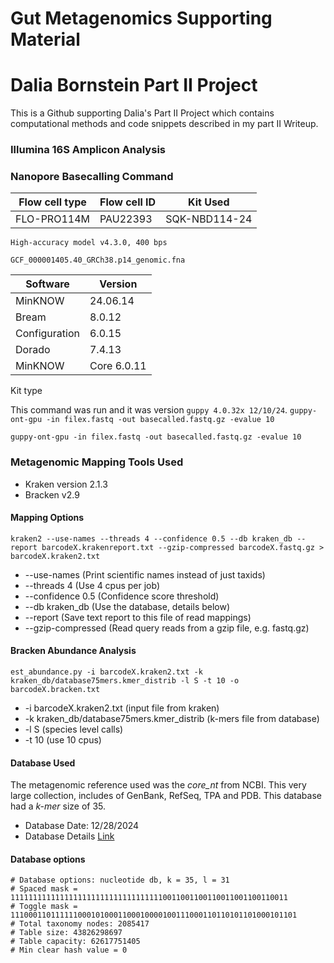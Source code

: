 # Gut Metagenomics Supporting Material

# Dalia Bornstein Part II Project

This is a Github supporting Dalia's Part II Project which contains computational methods and code snippets described in my part II Writeup.


### Illumina 16S Amplicon Analysis

### Nanopore Basecalling Command

|Flow cell type | Flow cell ID | Kit Used |
|---------------|--------------|----------|
|FLO-PRO114M    | PAU22393 | SQK-NBD114-24|

`High-accuracy model v4.3.0, 400 bps`

`GCF_000001405.40_GRCh38.p14_genomic.fna`

|Software | Version |
|---------|---------|
|MinKNOW | 24.06.14 |
|Bream | 8.0.12 | 
|Configuration | 6.0.15 |
|Dorado  | 7.4.13 | 
|MinKNOW | Core 6.0.11 |

Kit type


This command was run and it was version `guppy 4.0.32x 12/10/24`. `guppy-ont-gpu -in filex.fastq -out basecalled.fastq.gz -evalue 10`

`guppy-ont-gpu -in filex.fastq -out basecalled.fastq.gz -evalue 10`

### Metagenomic Mapping Tools Used

-   Kraken version 2.1.3
-   Bracken v2.9

#### Mapping Options

`kraken2 --use-names --threads 4 --confidence 0.5 --db kraken_db --report barcodeX.krakenreport.txt --gzip-compressed barcodeX.fastq.gz > barcodeX.kraken2.txt`

* --use-names (Print scientific names instead of just taxids)
* --threads 4 (Use 4 cpus per job)
* --confidence 0.5 (Confidence score threshold)
* --db kraken_db (Use the database, details below)
* --report (Save text report to this file of read mappings)
* --gzip-compressed (Read query reads from a gzip file, e.g. fastq.gz)

#### Bracken Abundance Analysis
`est_abundance.py -i barcodeX.kraken2.txt -k kraken_db/database75mers.kmer_distrib -l S -t 10 -o barcodeX.bracken.txt`

* -i barcodeX.kraken2.txt (input file from kraken)
* -k kraken_db/database75mers.kmer_distrib (k-mers file from database)
* -l S (species level calls)
* -t 10 (use 10 cpus)

#### Database Used

The metagenomic reference used was the *core_nt* from NCBI. This very large collection, includes of GenBank, RefSeq, TPA and PDB.
This database had a *k-mer* size of 35.

* Database Date: 12/28/2024 
* Database Details [Link](https://genome-idx.s3.amazonaws.com/kraken/k2_core_nt_20241228.tar.gz) 

#### Database options

```
# Database options: nucleotide db, k = 35, l = 31
# Spaced mask = 11111111111111111111111111111111110011001100110011001100110011
# Toggle mask = 1110001101111110001010001100010000100111000110110101101000101101
# Total taxonomy nodes: 2085417
# Table size: 43826298697
# Table capacity: 62617751405
# Min clear hash value = 0
```
